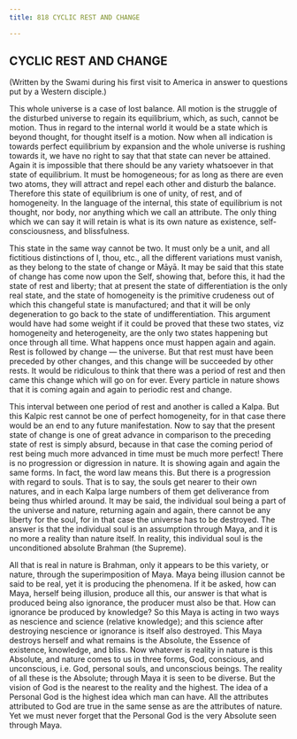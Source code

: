 ```yaml
---
title: 818 CYCLIC REST AND CHANGE

---
```

  

## CYCLIC REST AND CHANGE

(Written by the Swami during his first visit to America in answer to
questions put by a Western disciple.)

This whole universe is a case of lost balance. All motion is the
struggle of the disturbed universe to regain its equilibrium, which, as
such, cannot be motion. Thus in regard to the internal world it would be
a state which is beyond thought, for thought itself is a motion. Now
when all indication is towards perfect equilibrium by expansion and the
whole universe is rushing towards it, we have no right to say that that
state can never be attained. Again it is impossible that there should be
any variety whatsoever in that state of equilibrium. It must be
homogeneous; for as long as there are even two atoms, they will attract
and repel each other and disturb the balance. Therefore this state of
equilibrium is one of unity, of rest, and of homogeneity. In the
language of the internal, this state of equilibrium is not thought, nor
body, nor anything which we call an attribute. The only thing which we
can say it will retain is what is its own nature as existence,
self-consciousness, and blissfulness.

This state in the same way cannot be two. It must only be a unit, and
all fictitious distinctions of I, thou, etc., all the different
variations must vanish, as they belong to the state of change or Māyā.
It may be said that this state of change has come now upon the Self,
showing that, before this, it had the state of rest and liberty; that at
present the state of differentiation is the only real state, and the
state of homogeneity is the primitive crudeness out of which this
changeful state is manufactured; and that it will be only degeneration
to go back to the state of undifferentiation. This argument would have
had some weight if it could be proved that these two states, viz
homogeneity and heterogeneity, are the only two states happening but
once through all time. What happens once must happen again and again.
Rest is followed by change — the universe. But that rest must have been
preceded by other changes, and this change will be succeeded by other
rests. It would be ridiculous to think that there was a period of rest
and then came this change which will go on for ever. Every particle in
nature shows that it is coming again and again to periodic rest and
change.

This interval between one period of rest and another is called a Kalpa.
But this Kalpic rest cannot be one of perfect homogeneity, for in that
case there would be an end to any future manifestation. Now to say that
the present state of change is one of great advance in comparison to the
preceding state of rest is simply absurd, because in that case the
coming period of rest being much more advanced in time must be much more
perfect! There is no progression or digression in nature. It is showing
again and again the same forms. In fact, the word law means this. But
there is a progression with regard to souls. That is to say, the souls
get nearer to their own natures, and in each Kalpa large numbers of them
get deliverance from being thus whirled around. It may be said, the
individual soul being a part of the universe and nature, returning again
and again, there cannot be any liberty for the soul, for in that case
the universe has to be destroyed. The answer is that the individual soul
is an assumption through Maya, and it is no more a reality than nature
itself. In reality, this individual soul is the unconditioned absolute
Brahman (the Supreme).

All that is real in nature is Brahman, only it appears to be this
variety, or nature, through the superimposition of Maya. Maya being
illusion cannot be said to be real, yet it is producing the phenomena.
If it be asked, how can Maya, herself being illusion, produce all this,
our answer is that what is produced being also ignorance, the producer
must also be that. How can ignorance be produced by knowledge? So this
Maya is acting in two ways as nescience and science (relative
knowledge); and this science after destroying nescience or ignorance is
itself also destroyed. This Maya destroys herself and what remains is
the Absolute, the Essence of existence, knowledge, and bliss. Now
whatever is reality in nature is this Absolute, and nature comes to us
in three forms, God, conscious, and unconscious, i.e. God, personal
souls, and unconscious beings. The reality of all these is the Absolute;
through Maya it is seen to be diverse. But the vision of God is the
nearest to the reality and the highest. The idea of a Personal God is
the highest idea which man can have. All the attributes attributed to
God are true in the same sense as are the attributes of nature. Yet we
must never forget that the Personal God is the very Absolute seen
through Maya.